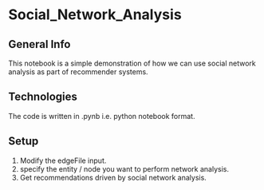 # Social_Network_Analysis
## General Info
This notebook is a simple demonstration of how we can use social network analysis as part of recommender systems.

## Technologies
The code is written in .pynb i.e. python notebook format.

## Setup
1. Modify the edgeFile input.
2. specify the entity / node you want to perform network analysis.
3. Get recommendations driven by social network analysis.
